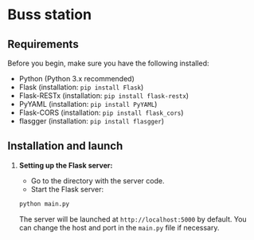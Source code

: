 # Buss station 

## Requirements

Before you begin, make sure you have the following installed:

- Python (Python 3.x recommended)
- Flask (installation: `pip install Flask`)
- Flask-RESTx (installation: `pip install flask-restx`)
- PyYAML (installation: `pip install PyYAML`)
- Flask-CORS (installation: `pip install flask_cors`)
- flasgger  (installation: `pip install flasgger`)

## Installation and launch

1. **Setting up the Flask server:**

    - Go to the directory with the server code.
    - Start the Flask server:

     ```bash
     python main.py
     ```

    The server will be launched at `http://localhost:5000` by default. You can change the host and port in the `main.py` file if necessary.


